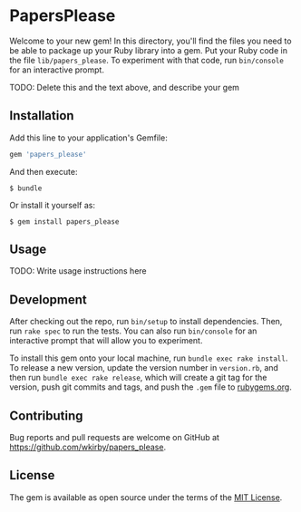 # PapersPlease

Welcome to your new gem! In this directory, you'll find the files you need to be able to package up your Ruby library into a gem. Put your Ruby code in the file `lib/papers_please`. To experiment with that code, run `bin/console` for an interactive prompt.

TODO: Delete this and the text above, and describe your gem

## Installation

Add this line to your application's Gemfile:

```ruby
gem 'papers_please'
```

And then execute:

    $ bundle

Or install it yourself as:

    $ gem install papers_please

## Usage

TODO: Write usage instructions here

## Development

After checking out the repo, run `bin/setup` to install dependencies. Then, run `rake spec` to run the tests. You can also run `bin/console` for an interactive prompt that will allow you to experiment.

To install this gem onto your local machine, run `bundle exec rake install`. To release a new version, update the version number in `version.rb`, and then run `bundle exec rake release`, which will create a git tag for the version, push git commits and tags, and push the `.gem` file to [rubygems.org](https://rubygems.org).

## Contributing

Bug reports and pull requests are welcome on GitHub at https://github.com/wkirby/papers_please.

## License

The gem is available as open source under the terms of the [MIT License](https://opensource.org/licenses/MIT).
